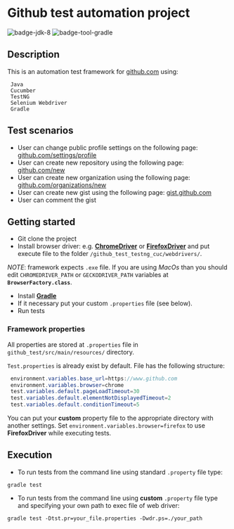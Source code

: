 # Github test automation project
![badge-jdk-8] ![badge-tool-gradle]


## Description
This is an automation test framework for [github.com][github_com] using:
```
 Java
 Cucumber
 TestNG
 Selenium Webdriver
 Gradle
```

## Test scenarios
* User can change public profile settings on the following page: [github.com/settings/profile][github_profile]
* User can create new repository using the following page: [github.com/new][github_new_rep]
* User can create new organization using the following page: [github.com/organizations/new][github_new_org]
* User can create new gist using the following page: [gist.github.com][github_new_gist]
* User can comment the gist

## Getting started
* Git clone the project
* Install browser driver: e.g. **[ChromeDriver]** or **[FirefoxDriver]** and put execute file to the folder `/github_test_testng_cuc/webdrivers/`.

*NOTE*: framework expects `.exe` file. If you are using *MacOs* than you should edit `CHROMEDRIVER_PATH` or `GECKODRIVER_PATH` variables at **`BrowserFactory.class`**.
* Install **[Gradle]**
* If it necessary put your custom `.properties` file (see below).
* Run tests

### Framework properties
All properties are stored at `.properties` file in `github_test/src/main/resources/` directory.

`Test.properties` is already exist by default. File has the following structure:

```java
 environment.variables.base_url=https://www.github.com
 environment.variables.browser=chrome
 test.variables.default.pageLoadTimeout=30
 test.variables.default.elementNotDisplayedTimeout=2
 test.variables.default.conditionTimeout=5
```

You can put your **custom** property file to the appropriate directory with another settings.
Set `environment.variables.browser=firefox` to use **FirefoxDriver** while executing tests.


## Execution
* To run tests from the command line using standard `.property` file type:
 ```
 gradle test
 ```

* To run tests from the command line using **custom** `.property` file type and specifying your own path to exec file of web driver:
 ```
 gradle test -Dtst.pr=your_file.properties -Dwdr.ps=./your_path
 ```

[github_com]: https://www.github.com
[github_profile]: https://github.com/settings/profile
[github_new_rep]: https://github.com/new
[github_new_org]: https://github.com/organizations/new
[github_new_gist]: https://gist.github.com/
[badge-jdk-8]: https://img.shields.io/badge/jdk-8-yellow.svg "JDK-8"
[badge-tool-gradle]: https://img.shields.io/badge/tool-gradle-blue.svg "Gradle wrapper included"
[badge-junit-jupiter]: https://img.shields.io/badge/junit-jupiter-green.svg "JUnit Jupiter Engine"
[ChromeDriver]: https://sites.google.com/a/chromium.org/chromedriver/getting-started
[FirefoxDriver]: https://developer.mozilla.org/en-US/docs/Mozilla/QA/Marionette/WebDriver
[Gradle]: https://gradle.org/install/